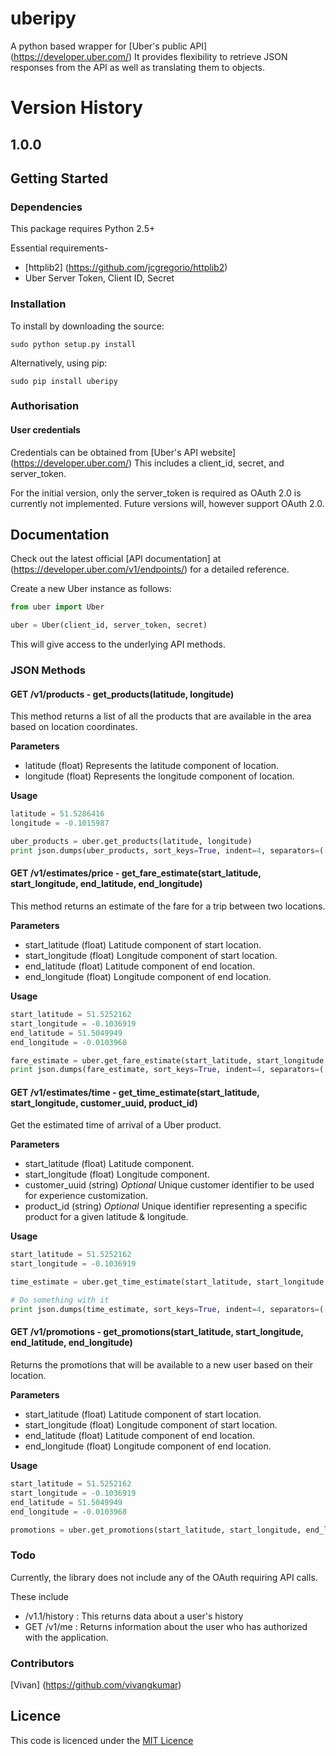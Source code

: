 # uberipy

A python based wrapper for [Uber's public API] (https://developer.uber.com/)
It provides flexibility to retrieve JSON responses from the API as well as translating them to objects.

# Version History
## 1.0.0

## Getting Started

### Dependencies

This package requires Python 2.5+

Essential requirements-

- [httplib2] (https://github.com/jcgregorio/httplib2)
- Uber Server Token, Client ID, Secret

### Installation
To install by downloading the source:

    sudo python setup.py install

Alternatively, using pip:

    sudo pip install uberipy

### Authorisation

#### User credentials

Credentials can be obtained from [Uber's API website] (https://developer.uber.com/)
This includes a client_id, secret, and server_token.

For the initial version, only the server_token is required as OAuth 2.0 is currently not implemented.
Future versions will, however support OAuth 2.0.

## Documentation

Check out the latest official [API documentation] at (https://developer.uber.com/v1/endpoints/) for a detailed reference.

Create a new Uber instance as follows:
```python
from uber import Uber

uber = Uber(client_id, server_token, secret)
```

This will give access to the underlying API methods.

### JSON Methods

#### GET /v1/products - get_products(latitude, longitude)

This method returns a list of all the products that are available in the area based on location coordinates.

**Parameters**

- latitude (float) Represents the latitude component of location.
- longitude (float) Represents the longitude component of location.

**Usage**

```python
latitude = 51.5286416
longitude = -0.1015987

uber_products = uber.get_products(latitude, longitude)
print json.dumps(uber_products, sort_keys=True, indent=4, separators=(',', ': '))
```

#### GET /v1/estimates/price - get_fare_estimate(start_latitude, start_longitude, end_latitude, end_longitude)

This method returns an estimate of the fare for a trip between two locations.

**Parameters**

- start_latitude (float) Latitude component of start location.
- start_longitude (float) Longitude component of start location.
- end_latitude (float) Latitude component of end location.
- end_longitude (float) Longitude component of end location.

**Usage**

```python
start_latitude = 51.5252162
start_longitude = -0.1036919
end_latitude = 51.5049949
end_longitude = -0.0103968

fare_estimate = uber.get_fare_estimate(start_latitude, start_longitude, end_latitude, end_longitude)
print json.dumps(fare_estimate, sort_keys=True, indent=4, separators=(',', ': '))
```

#### GET /v1/estimates/time - get_time_estimate(start_latitude, start_longitude, customer_uuid, product_id)

Get the estimated time of arrival of a Uber product.

**Parameters**

- start_latitude (float) Latitude component.
- start_longitude (float) Longitude component.
- customer_uuid (string) *Optional* Unique customer identifier to be used for experience customization.
- product_id (string) *Optional* Unique identifier representing a specific product for a given latitude & longitude.

**Usage**

```python
start_latitude = 51.5252162
start_longitude = -0.1036919

time_estimate = uber.get_time_estimate(start_latitude, start_longitude, customer_uuid=None, product_id=None)

# Do something with it
print json.dumps(time_estimate, sort_keys=True, indent=4, separators=(',', ': '))
```

#### GET /v1/promotions - get_promotions(start_latitude, start_longitude, end_latitude, end_longitude)

Returns the promotions that will be available to a new user based on their location.

**Parameters**

- start_latitude (float) Latitude component of start location.
- start_longitude (float) Longitude component of start location.
- end_latitude (float) Latitude component of end location.
- end_longitude (float) Longitude component of end location.

**Usage**

```python
start_latitude = 51.5252162
start_longitude = -0.1036919
end_latitude = 51.5049949
end_longitude = -0.0103968

promotions = uber.get_promotions(start_latitude, start_longitude, end_latitude, end_longitude)
```

### Todo

Currently, the library does not include any of the OAuth requiring API calls.

These include
- /v1.1/history : This returns data about a user's history
- GET /v1/me : Returns information about the user who has authorized with the application.

### Contributors

[Vivan] (https://github.com/vivangkumar)

## Licence

This code is licenced under the [MIT Licence](http://opensource.org/licenses/mit-license.php)
